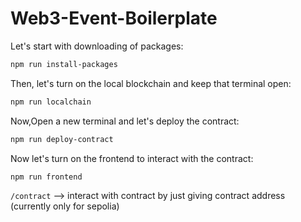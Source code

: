# Web3-Event-Boilerplate

Let's start with downloading of packages:
```bash
npm run install-packages
```

Then, let's turn on the local blockchain and keep that terminal open:
```bash
npm run localchain
```

Now,Open a new terminal and let's deploy the contract:
```bash
npm run deploy-contract
```

Now let's turn on the frontend to interact with the contract:
```bash
npm run frontend
```

`/contract` --> interact with contract by just giving contract address (currently only for sepolia)



